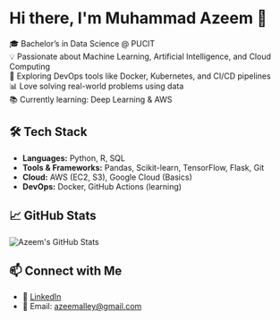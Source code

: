 # Hi there, I'm Muhammad Azeem 👋

🎓 Bachelor’s in Data Science @ PUCIT  
💡 Passionate about Machine Learning, Artificial Intelligence, and Cloud Computing  
🚀 Exploring DevOps tools like Docker, Kubernetes, and CI/CD pipelines  
📊 Love solving real-world problems using data  
📚 Currently learning: Deep Learning & AWS

## 🛠️ Tech Stack
- **Languages:** Python, R, SQL  
- **Tools & Frameworks:** Pandas, Scikit-learn, TensorFlow, Flask, Git  
- **Cloud:** AWS (EC2, S3), Google Cloud (Basics)  
- **DevOps:** Docker, GitHub Actions (learning)

## 📈 GitHub Stats
![Azeem's GitHub Stats](https://github-readme-stats.vercel.app/api?username=azeemalley&show_icons=true&theme=tokyonight)

## 📫 Connect with Me
- 🔗 [LinkedIn](http://www.linkedin.com/in/azeemalley)  
- 📧 Email: azeemalley@gmail.com

